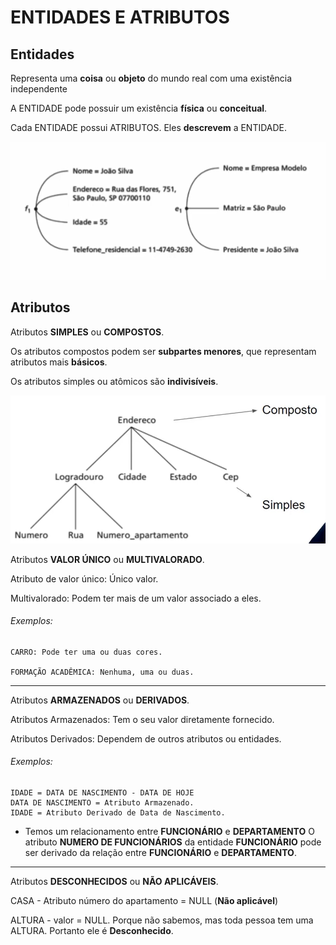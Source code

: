 # ENTIDADES E ATRIBUTOS

## Entidades

Representa uma **coisa** ou **objeto** do mundo real com uma existência independente

A ENTIDADE pode possuir um existência **física** ou **conceitual**.

Cada ENTIDADE possui ATRIBUTOS. Eles **descrevem** a ENTIDADE.

<img src="./assets/entidades.png" width="750" >

## Atributos

Atributos **SIMPLES** ou **COMPOSTOS**.

Os atributos compostos podem ser **subpartes menores**, que representam atributos mais **básicos**.

Os atributos simples ou atômicos são **indivisíveis**.

<img src="./assets/atributos.png" width="750" >

Atributos **VALOR ÚNICO** ou **MULTIVALORADO**.

Atributo de valor único: Único valor.

Multivalorado: Podem ter mais de um valor associado a eles.

###### Exemplos:

    CARRO: Pode ter uma ou duas cores.

    FORMAÇÃO ACADÊMICA: Nenhuma, uma ou duas.
<hr>

Atributos **ARMAZENADOS** ou **DERIVADOS**.

Atributos Armazenados: Tem o seu valor diretamente fornecido.

Atributos Derivados: Dependem de outros atributos ou entidades.

###### Exemplos:

    IDADE = DATA DE NASCIMENTO - DATA DE HOJE
    DATA DE NASCIMENTO = Atributo Armazenado.
    IDADE = Atributo Derivado de Data de Nascimento.

* Temos um relacionamento entre **FUNCIONÁRIO** e **DEPARTAMENTO**
O atributo **NUMERO DE FUNCIONÁRIOS** da entidade **FUNCIONÁRIO** pode ser
derivado da relação entre **FUNCIONÁRIO** e **DEPARTAMENTO**.

<hr>

Atributos **DESCONHECIDOS** ou **NÃO APLICÁVEIS**.

CASA - Atributo número do apartamento = NULL (**Não aplicável**)

ALTURA - valor = NULL. Porque não sabemos, mas toda pessoa tem uma ALTURA.
Portanto ele é **Desconhecido**.